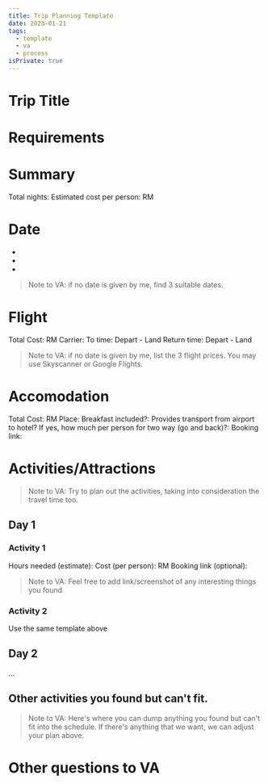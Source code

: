 ```yaml
---
title: Trip Planning Template
date: 2023-01-21
tags:
  - template
  - va
  - process
isPrivate: true
---
```


# Trip Title

# Requirements

# Summary

Total nights:
Estimated cost per person: RM

# Date

-
-
-

> Note to VA: if no date is given by me, find 3 suitable dates.

# Flight

Total Cost: RM
Carrier:
To time: Depart - Land
Return time: Depart - Land

> Note to VA: if no date is given by me, list the 3 flight prices. You may use Skyscanner or Google Flights.

# Accomodation

Total Cost: RM
Place:
Breakfast included?:
Provides transport from airport to hotel? If yes, how much per person for two way (go and back)?:
Booking link:

# Activities/Attractions

> Note to VA: Try to plan out the activities, taking into consideration the travel time too.

## Day 1

### Activity 1

Hours needed (estimate):
Cost (per person): RM
Booking link (optional):

> Note to VA: Feel free to add link/screenshot of any interesting things you found

### Activity 2

Use the same template above

## Day 2

...

## Other activities you found but can't fit.

> Note to VA: Here's where you can dump anything you found but can't fit into the schedule. If there's anything that we want, we can adjust your plan above.

# Other questions to VA
